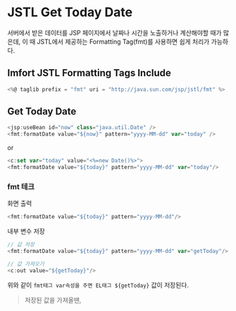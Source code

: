# JSTL Get Today Date
서버에서 받은 데이터를 JSP 페이지에서 날짜나 시간을 노출하거나 계산해야할 때가 많은데, 이 때 JSTL에서 제공하는 Formatting Tag(fmt)를 사용하면 쉽게 처리가 가능하다.

## Imfort JSTL Formatting Tags Include

```js
<%@ taglib prefix = "fmt" uri = "http://java.sun.com/jsp/jstl/fmt" %>
```


## Get Today Date

```js
<jsp:useBean id="now" class="java.util.Date" />
<fmt:formatDate value="${now}" pattern="yyyy-MM-dd" var="today" />  
```

or

```js
<c:set var="today" value="<%=new Date()%>">
<fmt:formatDate value="${today}" pattern="yyyy-MM-dd" var="today"/>
```

### fmt 테크

화면 출력
```js
<fmt:formatDate value="${today}" pattern="yyyy-MM-dd"/>
```

내부 변수 저장
```js
// 값 저장
<fmt:formatDate value="${today}" pattern="yyyy-MM-dd" var="getToday"/>

// 값 가져오기
<c:out value="${getToday}"/>
```

위와 같이 `fmt태그 var속성을 주면 EL태그 ${getToday}` 값이 저장된다.
> 저장된 값을 가져올땐,

